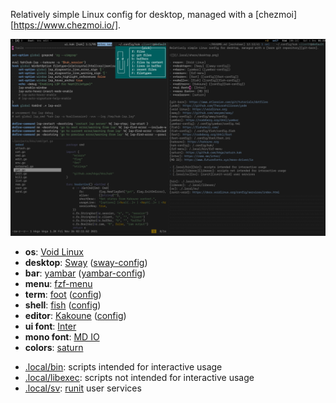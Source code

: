 Relatively simple Linux config for desktop, managed with a
[chezmoi][https://www.chezmoi.io/].

![](/private_dot_local/private_share/desktop.png)

- **os**: [Void Linux]
- **desktop**: [Sway] ([sway-config])
- **bar**: [yambar] ([yambar-config])
- **menu**: [fzf-menu]
- **term**: [foot] ([config][foot-config])
- **shell**: [fish] ([config][fish-config])
- **editor**: [Kakoune] ([config][kak-config])
- **ui font**: [Inter]
- **mono font**: [MD IO]
- **colors**: [saturn]

[git-bare]: https://www.atlassian.com/git/tutorials/dotfiles
[yadm]: https://github.com/TheLocehiliosan/yadm
[void linux]: https://voidlinux.org
[sway]: https://github.com/swaywm/sway/
[sway-config]: /.config/sway/config
[yambar]: https://codeberg.org/dnkl/yambar
[yambar-config]: /.config/yambar/config.tml
[fish]: https://fishshell.com/
[fish-config]: /.config/fish/config.fish
[foot]: https://codeberg.org/dnkl/foot
[foot-config]: /.config/foot/foot.ini
[kakoune]: https://kakoune.org
[kak-config]: /.config/kak/
[fzf-menu]: /.local/bin/fzf-menu
[saturn]: https://github.com/kkga/saturn.kak
[Inter]: https://rsms.me/inter/
[MD IO]: https://www.futurefonts.xyz/mass-driver/io

- [.local/bin][bin]: scripts intended for interactive usage
- [.local/libexec][libexec]: scripts not intended for interactive usage
- [.local/sv][sv]: [runit][runit-void] user services

[bin]: ./.local/bin/
[libexec]: ./.local/libexec/
[sv]: ./.local/sv/
[runit-void]: https://docs.voidlinux.org/config/services/index.html

